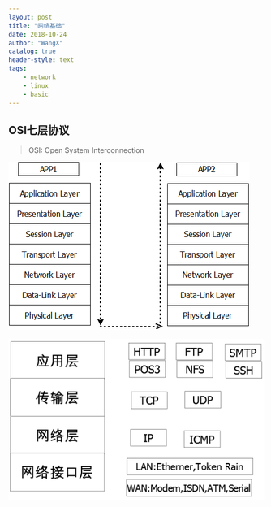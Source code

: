 ```yaml
---
layout: post
title: "网络基础"
date: 2018-10-24 
author: "WangX"
catalog: true
header-style: text
tags:
    - network
    - linux
    - basic
---
```


## OSI七层协议
>OSI: Open System Interconnection


!["OSI七层模型"](/img/network/OSI.png "OSI七层模型")



!["OSI七层模型"](/img/network/TCP-IP.png "TCP/IP协议")
